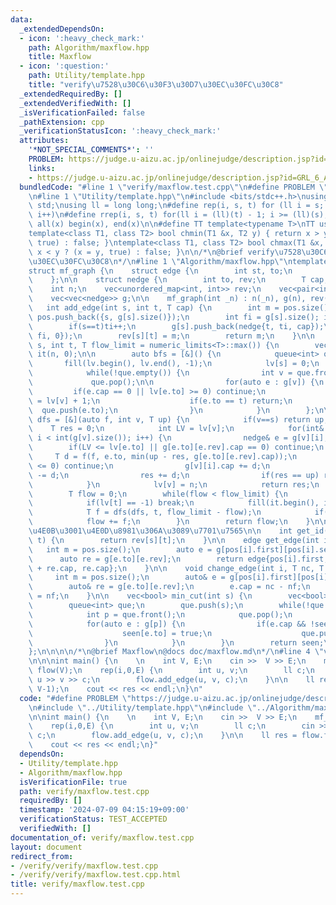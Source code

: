 ```yaml
---
data:
  _extendedDependsOn:
  - icon: ':heavy_check_mark:'
    path: Algorithm/maxflow.hpp
    title: Maxflow
  - icon: ':question:'
    path: Utility/template.hpp
    title: "verify\u7528\u30C6\u30F3\u30D7\u30EC\u30FC\u30C8"
  _extendedRequiredBy: []
  _extendedVerifiedWith: []
  _isVerificationFailed: false
  _pathExtension: cpp
  _verificationStatusIcon: ':heavy_check_mark:'
  attributes:
    '*NOT_SPECIAL_COMMENTS*': ''
    PROBLEM: https://judge.u-aizu.ac.jp/onlinejudge/description.jsp?id=GRL_6_A&lang=ja
    links:
    - https://judge.u-aizu.ac.jp/onlinejudge/description.jsp?id=GRL_6_A&lang=ja
  bundledCode: "#line 1 \"verify/maxflow.test.cpp\"\n#define PROBLEM \"https://judge.u-aizu.ac.jp/onlinejudge/description.jsp?id=GRL_6_A&lang=ja\"\
    \n#line 1 \"Utility/template.hpp\"\n#include <bits/stdc++.h>\nusing namespace\
    \ std;\nusing ll = long long;\n#define rep(i, s, t) for (ll i = s; i < (ll)(t);\
    \ i++)\n#define rrep(i, s, t) for(ll i = (ll)(t) - 1; i >= (ll)(s); i--)\n#define\
    \ all(x) begin(x), end(x)\n\n#define TT template<typename T>\nTT using vec = vector<T>;\n\
    template<class T1, class T2> bool chmin(T1 &x, T2 y) { return x > y ? (x = y,\
    \ true) : false; }\ntemplate<class T1, class T2> bool chmax(T1 &x, T2 y) { return\
    \ x < y ? (x = y, true) : false; }\n\n/*\n@brief verify\u7528\u30C6\u30F3\u30D7\
    \u30EC\u30FC\u30C8\n*/\n#line 1 \"Algorithm/maxflow.hpp\"\ntemplate<class T> \n\
    struct mf_graph {\n    struct edge {\n        int st, to;\n        T cap, flow;\n\
    \    };\n\n    struct nedge {\n        int to, rev;\n        T cap;\n    };\n\n\
    \    int n;\n    vec<unordered_map<int, int>> rev;\n    vec<pair<int, int>> pos;\n\
    \    vec<vec<nedge>> g;\n\n    mf_graph(int _n) : n(_n), g(n), rev(n) {}\n\n \
    \   int add_edge(int s, int t, T cap) {\n        int m = pos.size();\n       \
    \ pos.push_back({s, g[s].size()});\n        int fi = g[s].size(); int ti = g[t].size();\n\
    \        if(s==t)ti++;\n        g[s].push_back(nedge{t, ti, cap});\n        g[t].push_back(nedge{s,\
    \ fi, 0});\n        rev[s][t] = m;\n        return m;\n    }\n\n    T flow(int\
    \ s, int t, T flow_limit = numeric_limits<T>::max()) {\n        vec<int> lv(n),\
    \ it(n, 0);\n\n        auto bfs = [&]() {\n            queue<int> que;\n     \
    \       fill(lv.begin(), lv.end(), -1);\n            lv[s] = 0;\n            que.push(s);\n\
    \            while(!que.empty()) {\n                int v = que.front();\n   \
    \             que.pop();\n\n                for(auto e : g[v]) {\n           \
    \         if(e.cap == 0 || lv[e.to] >= 0) continue;\n                    lv[e.to]\
    \ = lv[v] + 1;\n                    if(e.to == t) return;\n                  \
    \  que.push(e.to);\n                }\n            }\n        };\n\n        auto\
    \ dfs = [&](auto f, int v, T up) {\n            if(v==s) return up;\n        \
    \    T res = 0;\n            int LV = lv[v];\n            for(int& i = it[v];\
    \ i < int(g[v].size()); i++) {\n                nedge& e = g[v][i];\n        \
    \        if(LV <= lv[e.to] || g[e.to][e.rev].cap == 0) continue;\n           \
    \     T d = f(f, e.to, min(up - res, g[e.to][e.rev].cap));\n                if(d\
    \ <= 0) continue;\n                g[v][i].cap += d;\n                g[e.to][e.rev].cap\
    \ -= d;\n                res += d;\n                if(res == up) return res;\n\
    \            }\n            lv[v] = n;\n            return res;\n        };\n\n\
    \        T flow = 0;\n        while(flow < flow_limit) {\n            bfs();\n\
    \            if(lv[t] == -1) break;\n            fill(it.begin(), it.end(), 0);\n\
    \            T f = dfs(dfs, t, flow_limit - flow);\n            if(!f) break;\n\
    \            flow += f;\n        }\n        return flow;\n    }\n\n    //\u4EE5\
    \u4E0B\u3001\u4E0D\u8981\u306A\u3089\u7701\u7565\n\n    int get_id(int s, int\
    \ t) {\n        return rev[s][t];\n    }\n\n    edge get_edge(int i) {\n     \
    \   int m = pos.size();\n        auto e = g[pos[i].first][pos[i].second];\n  \
    \      auto re = g[e.to][e.rev];\n        return edge{pos[i].first, e.to, e.cap\
    \ + re.cap, re.cap};\n    }\n\n    void change_edge(int i, T nc, T nf) {\n   \
    \     int m = pos.size();\n        auto& e = g[pos[i].first][pos[i].second];\n\
    \        auto& re = g[e.to][e.rev];\n        e.cap = nc - nf;\n        re.cap\
    \ = nf;\n    }\n\n    vec<bool> min_cut(int s) {\n        vec<bool> seen(n);\n\
    \        queue<int> que;\n        que.push(s);\n        while(!que.empty()) {\n\
    \            int p = que.front();\n            que.pop();\n            seen[p]=true;\n\
    \            for(auto e : g[p]) {\n                if(e.cap && !seen[e.to]) {\n\
    \                    seen[e.to] = true;\n                    que.push(e.to);\n\
    \                }\n            }\n        }\n        return seen;\n    }\n\n\
    };\n\n\n\n/*\n@brief Maxflow\n@docs doc/maxflow.md\n*/\n#line 4 \"verify/maxflow.test.cpp\"\
    \n\n\nint main() {\n    \n    int V, E;\n    cin >>  V >> E;\n    mf_graph<ll>\
    \ flow(V);\n    rep(i,0,E) {\n        int u, v;\n        ll c;\n        cin >>\
    \ u >> v >> c;\n        flow.add_edge(u, v, c);\n    }\n\n    ll res = flow.flow(0,\
    \ V-1);\n    cout << res << endl;\n}\n"
  code: "#define PROBLEM \"https://judge.u-aizu.ac.jp/onlinejudge/description.jsp?id=GRL_6_A&lang=ja\"\
    \n#include \"../Utility/template.hpp\"\n#include \"../Algorithm/maxflow.hpp\"\n\
    \n\nint main() {\n    \n    int V, E;\n    cin >>  V >> E;\n    mf_graph<ll> flow(V);\n\
    \    rep(i,0,E) {\n        int u, v;\n        ll c;\n        cin >> u >> v >>\
    \ c;\n        flow.add_edge(u, v, c);\n    }\n\n    ll res = flow.flow(0, V-1);\n\
    \    cout << res << endl;\n}"
  dependsOn:
  - Utility/template.hpp
  - Algorithm/maxflow.hpp
  isVerificationFile: true
  path: verify/maxflow.test.cpp
  requiredBy: []
  timestamp: '2024-07-09 04:15:19+09:00'
  verificationStatus: TEST_ACCEPTED
  verifiedWith: []
documentation_of: verify/maxflow.test.cpp
layout: document
redirect_from:
- /verify/verify/maxflow.test.cpp
- /verify/verify/maxflow.test.cpp.html
title: verify/maxflow.test.cpp
---
```

